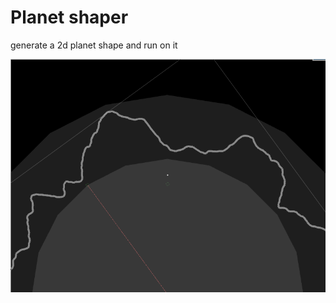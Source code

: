 
# Planet shaper

generate a 2d planet shape and run on it

![Screenshot](https://github.com/kirinokirino/planet_shaper/raw/master/Screenshot.png)
